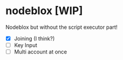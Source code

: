 # nodeblox [WIP]

Nodeblox but without the script executor part!

- [X] Joining (I think?)
- [ ] Key Input
- [ ] Multi account at once
